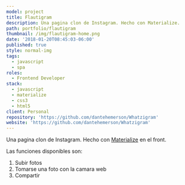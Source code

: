 ```yaml
---
model: project
title: Flautigram
description: Una pagina clon de Instagram. Hecho con Materialize.
path: portfolio/flautigram
thumbnail: /img/flautigram-home.png
date: '2018-01-20T08:45:03-06:00'
published: true
style: normal-img
tags:
  - javascript
  - spa
roles:
  - Frontend Developer
stack:
  - javascript
  - materialize
  - css3
  - html5
client: Personal
repository: 'https://github.com/dantehemerson/Whatzigram'
website: 'https://github.com/dantehemerson/Whatzigram'
---
```

Una pagina clon de Instagram. Hecho con [Materialize](https://materializecss.com/) en el front.

Las funciones disponibles son:

1. Subir fotos
2. Tomarse una foto con la camara web
3. Compartir
